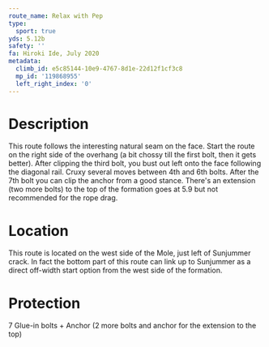 ```yaml
---
route_name: Relax with Pep
type:
  sport: true
yds: 5.12b
safety: ''
fa: Hiroki Ide, July 2020
metadata:
  climb_id: e5c85144-10e9-4767-8d1e-22d12f1cf3c8
  mp_id: '119868955'
  left_right_index: '0'
---
```

# Description
This route follows the interesting natural seam on the face. Start the route on the right side of the overhang (a bit chossy till the first bolt, then it gets better). After clipping the third bolt, you bust out left onto the face following the diagonal rail. Cruxy several moves between 4th and 6th bolts. After the 7th bolt you can clip the anchor from a good stance. There's an extension (two more bolts) to the top of the formation goes at 5.9 but not recommended for the rope drag.

# Location
This route is located on the west side of the Mole, just left of Sunjummer crack. In fact the bottom part of this route can link up to Sunjummer as a direct off-width start option from the west side of the formation.

# Protection
7 Glue-in bolts + Anchor (2 more bolts and anchor for the extension to the top)
